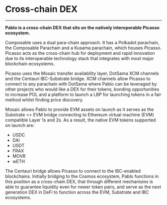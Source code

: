 # Cross-chain DEX

---

**Pablo is a cross-chain DEX that sits on the natively interoperable Picasso ecosystem.**

Composable uses a dual para-chain approach. It has a Polkadot parachain, the Composable Parachain and a Kusama 
parachain, which houses Picasso. Picasso acts as the cross-chain hub for deployment and rapid innovation due to its 
interoperable technology stack that integrates with most major blockchain ecosystems.

Picasso uses the Mosaic transfer availability layer, DotSama XCM channels and the Centauri IBC-Substrate bridge. 
XCM channels allow Picasso to connect to any parachain with DotSama where Pablo can be leveraged by other projects who 
would like a DEX for their tokens, bonding opportunities to increase POL and a platform to launch a LBP for launching 
tokens in a fair method whilst finding price discovery.

Mosaic allows Pablo to provide EVM assets on launch as it serves as the Substrate \<\> EVM bridge connecting to Ethereum 
virtual machine (EVM) compatible Layer 1s and 2s. As a result, the native EVM tokens supported on launch are:

* USDC
* DAI
* USDT
* FRAX
* MOVR
* wETH

The Centauri bridge allows Picasso to connect to the IBC-enabled blockchains. Initially bridging to the Cosmos 
ecosystem, Pablo functions in this position as a cross-chain DEX, that through different mechanisms is able to guarantee
liquidity even for newer token pairs, and serve as the next generation DEX in DeFi to function across the EVM, Substrate
and IBC ecosystems.
